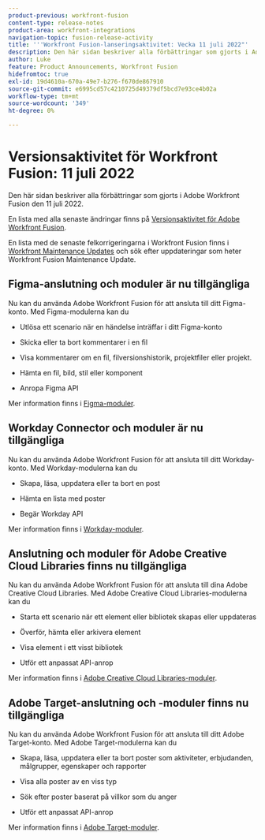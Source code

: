 ```yaml
---
product-previous: workfront-fusion
content-type: release-notes
product-area: workfront-integrations
navigation-topic: fusion-release-activity
title: '''Workfront Fusion-lanseringsaktivitet: Vecka 11 juli 2022"'
description: Den här sidan beskriver alla förbättringar som gjorts i Adobe Workfront Fusion den 11 juli 2022.
author: Luke
feature: Product Announcements, Workfront Fusion
hidefromtoc: true
exl-id: 19d4610a-670a-49e7-b276-f670de867910
source-git-commit: e6995cd57c4210725d49379df5bcd7e93ce4b02a
workflow-type: tm+mt
source-wordcount: '349'
ht-degree: 0%

---
```


# Versionsaktivitet för Workfront Fusion: 11 juli 2022

Den här sidan beskriver alla förbättringar som gjorts i Adobe Workfront Fusion den 11 juli 2022.

En lista med alla senaste ändringar finns på [Versionsaktivitet för Adobe Workfront Fusion](../../../product-announcements/product-releases/fusion-release-activity/fusion-release-activity.md).

En lista med de senaste felkorrigeringarna i Workfront Fusion finns i [Workfront Maintenance Updates](https://experienceleague.adobe.com/docs/workfront-known-issues/releases/current-updates.html) och sök efter uppdateringar som heter Workfront Fusion Maintenance Update.

## Figma-anslutning och moduler är nu tillgängliga

Nu kan du använda Adobe Workfront Fusion för att ansluta till ditt Figma-konto. Med Figma-modulerna kan du

* Utlösa ett scenario när en händelse inträffar i ditt Figma-konto

* Skicka eller ta bort kommentarer i en fil

* Visa kommentarer om en fil, filversionshistorik, projektfiler eller projekt.

* Hämta en fil, bild, stil eller komponent

* Anropa Figma API


Mer information finns i [Figma-moduler](../../../workfront-fusion/apps-and-their-modules/figma-modules.md).

## Workday Connector och moduler är nu tillgängliga

Nu kan du använda Adobe Workfront Fusion för att ansluta till ditt Workday-konto. Med Workday-modulerna kan du

* Skapa, läsa, uppdatera eller ta bort en post

* Hämta en lista med poster

* Begär Workday API


Mer information finns i [Workday-moduler](../../../workfront-fusion/apps-and-their-modules/workday-modules.md).

## Anslutning och moduler för Adobe Creative Cloud Libraries finns nu tillgängliga

Nu kan du använda Adobe Workfront Fusion för att ansluta till dina Adobe Creative Cloud Libraries. Med Adobe Creative Cloud Libraries-modulerna kan du

* Starta ett scenario när ett element eller bibliotek skapas eller uppdateras

* Överför, hämta eller arkivera element

* Visa element i ett visst bibliotek

* Utför ett anpassat API-anrop


Mer information finns i [Adobe Creative Cloud Libraries-moduler](../../../workfront-fusion/apps-and-their-modules/creative-cloud-libraries-modules.md).

## Adobe Target-anslutning och -moduler finns nu tillgängliga

Nu kan du använda Adobe Workfront Fusion för att ansluta till ditt Adobe Target-konto. Med Adobe Target-modulerna kan du

* Skapa, läsa, uppdatera eller ta bort poster som aktiviteter, erbjudanden, målgrupper, egenskaper och rapporter

* Visa alla poster av en viss typ

* Sök efter poster baserat på villkor som du anger

* Utför ett anpassat API-anrop


Mer information finns i [Adobe Target-moduler](../../../workfront-fusion/apps-and-their-modules/adobe-target-modules.md).
